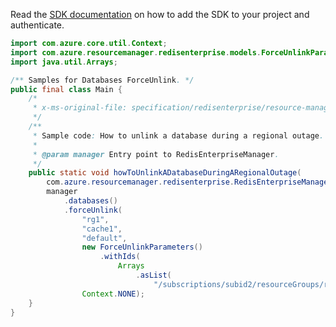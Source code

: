Read the [SDK documentation](https://github.com/Azure/azure-sdk-for-java/blob/azure-resourcemanager-redisenterprise_1.1.0-beta.1/sdk/redisenterprise/azure-resourcemanager-redisenterprise/README.md) on how to add the SDK to your project and authenticate.

```java
import com.azure.core.util.Context;
import com.azure.resourcemanager.redisenterprise.models.ForceUnlinkParameters;
import java.util.Arrays;

/** Samples for Databases ForceUnlink. */
public final class Main {
    /*
     * x-ms-original-file: specification/redisenterprise/resource-manager/Microsoft.Cache/stable/2022-01-01/examples/RedisEnterpriseDatabasesForceUnlink.json
     */
    /**
     * Sample code: How to unlink a database during a regional outage.
     *
     * @param manager Entry point to RedisEnterpriseManager.
     */
    public static void howToUnlinkADatabaseDuringARegionalOutage(
        com.azure.resourcemanager.redisenterprise.RedisEnterpriseManager manager) {
        manager
            .databases()
            .forceUnlink(
                "rg1",
                "cache1",
                "default",
                new ForceUnlinkParameters()
                    .withIds(
                        Arrays
                            .asList(
                                "/subscriptions/subid2/resourceGroups/rg2/providers/Microsoft.Cache/redisEnterprise/cache2/databases/default")),
                Context.NONE);
    }
}
```
